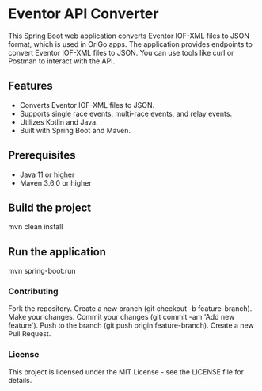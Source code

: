 # Eventor API Converter

This Spring Boot web application converts Eventor IOF-XML files to JSON format, which is used in OriGo apps.
The application provides endpoints to convert Eventor IOF-XML files to JSON. You can use tools like curl or Postman to interact with the API.

## Features

- Converts Eventor IOF-XML files to JSON.
- Supports single race events, multi-race events, and relay events.
- Utilizes Kotlin and Java.
- Built with Spring Boot and Maven.

## Prerequisites

- Java 11 or higher
- Maven 3.6.0 or higher

## Build the project
mvn clean install

## Run the application
mvn spring-boot:run

### Contributing
Fork the repository.
Create a new branch (git checkout -b feature-branch).
Make your changes.
Commit your changes (git commit -am 'Add new feature').
Push to the branch (git push origin feature-branch).
Create a new Pull Request.

### License
This project is licensed under the MIT License - see the LICENSE file for details.